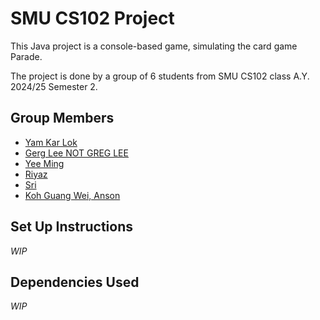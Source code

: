 # SMU CS102 Project

This Java project is a console-based game, simulating the card game
Parade.

The project is done by a group of 6 students from SMU CS102 class
A.Y. 2024/25 Semester 2.

## Group Members

- [Yam Kar Lok](https://github.com/kKar1503)
- [Gerg Lee NOT GREG LEE](https://github.com/gregleejy)
- [Yee Ming](https://github.com/45tera)
- [Riyaz](https://github.com/riyxz245)
- [Sri](https://github.com/sri7373)
- [Koh Guang Wei, Anson](https://github.com/Aelderic)

## Set Up Instructions

_WIP_

## Dependencies Used

_WIP_
